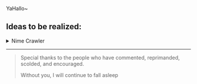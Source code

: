 YaHallo~

## Ideas to be realized:

<details>
<summary>Nime Crawler</summary>

In this project, the final result that I want to achieve is, I can bring all web streaming into one place. The benefit is, I don't have to bother looking for various websites. Of course, I will use microservice architecture

For the storage itself, I'd use:
- MySQL
- MongoDB / Apache Solr
- Object Storage

Then, the technology that I will use:
- NestJS as BackEnd -- [nime-crawler](https://github.com/notneet/nime-crawler)
- NextJS as FrontEnd -- [NotNime](https://github.com/notneet/NotNime)

Then in the future maybe I will expand it to Telegram Bot or I will make an API client
</details>

---
> Special thanks to the people who have commented, reprimanded, scolded, and encouraged.
>
> Without you, I will continue to fall asleep
